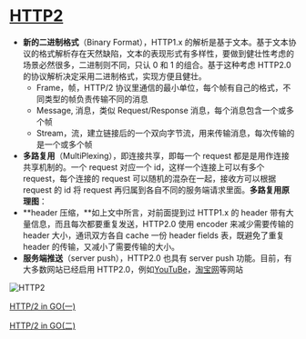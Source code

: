 # [HTTP2](https://tools.ietf.org/html/rfc7540)

- **新的二进制格式**（Binary Format），HTTP1.x 的解析是基于文本。基于文本协议的格式解析存在天然缺陷，文本的表现形式有多样性，要做到健壮性考虑的场景必然很多，二进制则不同，只认 0 和 1 的组合。基于这种考虑 HTTP2.0 的协议解析决定采用二进制格式，实现方便且健壮。
  - Frame，帧，HTTP/2 协议里通信的最小单位，每个帧有自己的格式，不同类型的帧负责传输不同的消息
  - Message, 消息，类似 Request/Response 消息，每个消息包含一个或多个帧
  - Stream，流，建立链接后的一个双向字节流，用来传输消息，每次传输的是一个或多个帧
- **多路复用**（MultiPlexing），即连接共享，即每一个 request 都是是用作连接共享机制的。一个 request 对应一个 id，这样一个连接上可以有多个 request，每个连接的 request 可以随机的混杂在一起，接收方可以根据 request 的 id 将 request 再归属到各自不同的服务端请求里面。**多路复用原理图**：
- **header 压缩，**如上文中所言，对前面提到过 HTTP1.x 的 header 带有大量信息，而且每次都要重复发送，HTTP2.0 使用 encoder 来减少需要传输的 header 大小，通讯双方各自 cache 一份 header fields 表，既避免了重复 header 的传输，又减小了需要传输的大小。
- **服务端推送**（server push），HTTP2.0 也具有 server push 功能。目前，有大多数网站已经启用 HTTP2.0，例如[YouTuBe](https://www.youtube.com/)，[淘宝网](http://www.taobao.com/)等网站

![HTTP2](http://tenny.qiniudn.com/diff332.png)

[HTTP/2 in GO(一)](https://mp.weixin.qq.com/s?__biz=MzU4ODgyMDI0Mg==&mid=2247485964&idx=1&sn=72e023c275ef6893132439ab69b21430&chksm=fdd7b071caa039678a3809ca49f93ac26bbb7fd4f278997c7a3dbb0501072e597fbbf5b4a603&scene=21#wechat_redirect)

[HTTP/2 in GO(二)](https://mp.weixin.qq.com/s/eBhWbwv7UDhMFSeZFEOiHQ)
